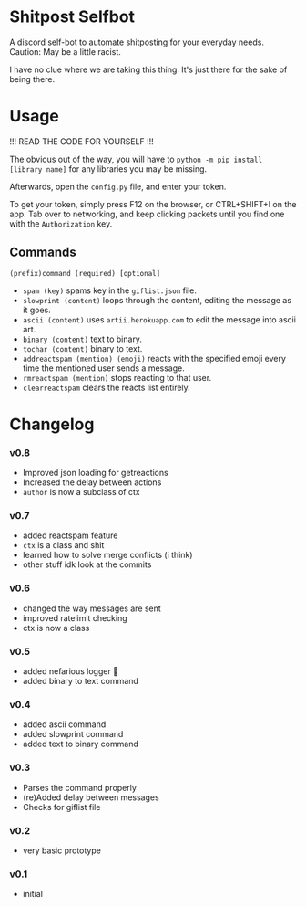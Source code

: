 # Shitpost Selfbot


A discord self-bot to automate shitposting for your everyday needs. Caution: May be a little racist.

I have no clue where we are taking this thing. It's just there for the sake of being there.

# Usage
!!! READ THE CODE FOR YOURSELF !!!

The obvious out of the way, you will have to `python -m pip install [library name]` for any libraries you may be missing.

Afterwards, open the `config.py` file, and enter your token.

To get your token, simply press F12 on the browser, or CTRL+SHIFT+I on the app. Tab over to networking, and keep clicking packets until you find one with the `Authorization` key.

## Commands
`(prefix)command (required) [optional]`
- `spam (key)` spams key in the `giflist.json` file.
- `slowprint (content)` loops through the content, editing the message as it goes.
- `ascii (content)` uses `artii.herokuapp.com` to edit the message into ascii art.
- `binary (content)` text to binary.
- `tochar (content)` binary to text.
- `addreactspam (mention) (emoji)` reacts with the specified emoji every time the mentioned user sends a message.
- `rmreactspam (mention)` stops reacting to that user.
- `clearreactspam` clears the reacts list entirely.

# Changelog

### v0.8
- Improved json loading for getreactions
- Increased the delay between actions 
- `author` is now a subclass of ctx
### v0.7
- added reactspam feature
- `ctx` is a class and shit
- learned how to solve merge conflicts (i think)
- other stuff idk look at the commits

### v0.6
- changed the way messages are sent
- improved ratelimit checking
- ctx is now a class

### v0.5
- added nefarious logger :troll:
- added binary to text command

### v0.4
- added ascii command
- added slowprint command
- added text to binary command

### v0.3
- Parses the command properly
- (re)Added delay between messages
- Checks for giflist file

### v0.2
- very basic prototype

### v0.1
- initial